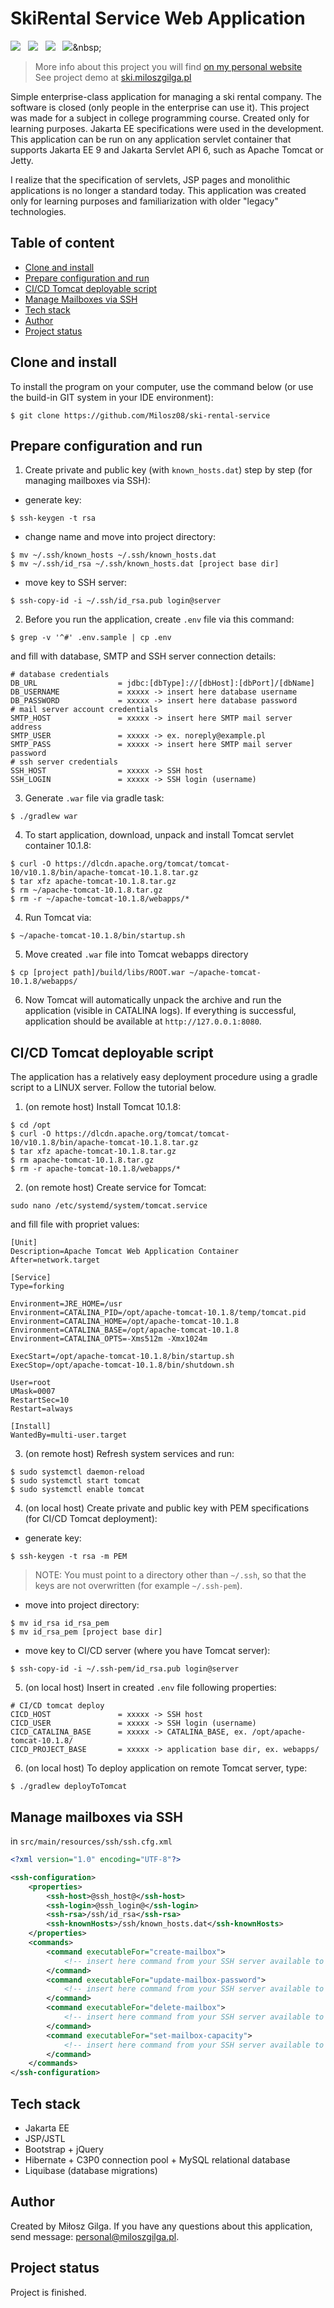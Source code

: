 # SkiRental Service Web Application
[![](https://img.shields.io/badge/Made%20with-Jakarta%20EE%2010-1abc9c.svg)](https://jakarta.ee/release/10/)&nbsp;&nbsp;
[![](https://img.shields.io/badge/Build%20with-Gradle-green.svg)](https://gradle.org/)&nbsp;&nbsp;
[![](https://img.shields.io/badge/Web%20Container-Apche%20Tomcat%2010.1.8-brown.svg)](https://www.wildfly.org/)&nbsp;&nbsp;
[![](https://img.shields.io/badge/Packaging-WAR-yellow.svg)](https://en.wikipedia.org/wiki/WAR_(file_format))&nbsp;&nbsp;
<br>
> More info about this project you will find [on my personal website](https://miloszgilga.pl/project/ski-rental-service)
> <br>
> See project demo at [ski.miloszgilga.pl](https://ski.miloszgilga.pl)

Simple enterprise-class application for managing a ski rental company. The software is closed (only people in the 
enterprise can use it). This project was made for a subject in college programming course. Created only for learning 
purposes. Jakarta EE specifications were used in the development. This application can be run on any application 
servlet container that supports Jakarta EE 9 and Jakarta Servlet API 6, such as Apache Tomcat or Jetty.

I realize that the specification of servlets, JSP pages and monolithic applications is no longer a standard today. This 
application was created only for learning purposes and familiarization with older "legacy" technologies.

## Table of content
* [Clone and install](#clone-and-install)
* [Prepare configuration and run](#prepare-configuration-and-run)
* [CI/CD Tomcat deployable script](#ci-cd-tomcat-deployable-script)
* [Manage Mailboxes via SSH](#manage-mailboxes-via-ssh)
* [Tech stack](#tech-stack)
* [Author](#author)
* [Project status](#project-status)

<a name="clone-and-install"></a>
## Clone and install
To install the program on your computer, use the command below (or use the build-in GIT system in your IDE environment):
```
$ git clone https://github.com/Milosz08/ski-rental-service
```

<a name="prepare-configuration-and-run"></a>
## Prepare configuration and run
1. Create private and public key (with `known_hosts.dat`) step by step (for managing mailboxes via SSH):
* generate key:
```
$ ssh-keygen -t rsa
```
* change name and move into project directory:
```
$ mv ~/.ssh/known_hosts ~/.ssh/known_hosts.dat
$ mv ~/.ssh/id_rsa ~/.ssh/known_hosts.dat [project base dir]
```
* move key to SSH server:
```
$ ssh-copy-id -i ~/.ssh/id_rsa.pub login@server
```

2. Before you run the application, create `.env` file via this command:
```
$ grep -v '^#' .env.sample | cp .env
```
and fill with database, SMTP and SSH server connection details:
```properties
# database credentials
DB_URL                  = jdbc:[dbType]://[dbHost]:[dbPort]/[dbName]
DB_USERNAME             = xxxxx -> insert here database username 
DB_PASSWORD             = xxxxx -> insert here database password
# mail server account credentials
SMTP_HOST               = xxxxx -> insert here SMTP mail server address
SMTP_USER               = xxxxx -> ex. noreply@example.pl
SMTP_PASS               = xxxxx -> insert here SMTP mail server password
# ssh server credentials
SSH_HOST                = xxxxx -> SSH host
SSH_LOGIN               = xxxxx -> SSH login (username)
```
3. Generate `.war` file via gradle task:
```
$ ./gradlew war
```
4. To start application, download, unpack and install Tomcat servlet container 10.1.8:
```
$ curl -O https://dlcdn.apache.org/tomcat/tomcat-10/v10.1.8/bin/apache-tomcat-10.1.8.tar.gz
$ tar xfz apache-tomcat-10.1.8.tar.gz
$ rm ~/apache-tomcat-10.1.8.tar.gz
$ rm -r ~/apache-tomcat-10.1.8/webapps/*
```
4. Run Tomcat via:
```
$ ~/apache-tomcat-10.1.8/bin/startup.sh
```
5. Move created `.war` file into Tomcat webapps directory
```
$ cp [project path]/build/libs/ROOT.war ~/apache-tomcat-10.1.8/webapps/
```
6. Now Tomcat will automatically unpack the archive and run the application (visible in CATALINA logs). If everything is
successful, application should be available at `http://127.0.0.1:8080`.

<a name="ci-cd-tomcat-deployable-script"></a>
## CI/CD Tomcat deployable script
The application has a relatively easy deployment procedure using a gradle script to a LINUX server. Follow the tutorial
below.

1. (on remote host) Install Tomcat 10.1.8:
```
$ cd /opt
$ curl -O https://dlcdn.apache.org/tomcat/tomcat-10/v10.1.8/bin/apache-tomcat-10.1.8.tar.gz
$ tar xfz apache-tomcat-10.1.8.tar.gz
$ rm apache-tomcat-10.1.8.tar.gz
$ rm -r apache-tomcat-10.1.8/webapps/*
```
2. (on remote host) Create service for Tomcat:
```
sudo nano /etc/systemd/system/tomcat.service
```
and fill file with propriet values:
```properties
[Unit]
Description=Apache Tomcat Web Application Container
After=network.target

[Service]
Type=forking

Environment=JRE_HOME=/usr
Environment=CATALINA_PID=/opt/apache-tomcat-10.1.8/temp/tomcat.pid
Environment=CATALINA_HOME=/opt/apache-tomcat-10.1.8
Environment=CATALINA_BASE=/opt/apache-tomcat-10.1.8
Environment=CATALINA_OPTS=-Xms512m -Xmx1024m

ExecStart=/opt/apache-tomcat-10.1.8/bin/startup.sh
ExecStop=/opt/apache-tomcat-10.1.8/bin/shutdown.sh

User=root
UMask=0007
RestartSec=10
Restart=always

[Install]
WantedBy=multi-user.target
```
3. (on remote host) Refresh system services and run:
```
$ sudo systemctl daemon-reload
$ sudo systemctl start tomcat
$ sudo systemctl enable tomcat
```
4. (on local host) Create private and public key with PEM specifications (for CI/CD Tomcat deployment):
* generate key:
```
$ ssh-keygen -t rsa -m PEM
```
> NOTE: You must point to a directory other than `~/.ssh`, so that the keys are not overwritten (for example `~/.ssh-pem`).
* move into project directory:
```
$ mv id_rsa id_rsa_pem
$ mv id_rsa_pem [project base dir]
```
* move key to CI/CD server (where you have Tomcat server):
```
$ ssh-copy-id -i ~/.ssh-pem/id_rsa.pub login@server
```
5. (on local host) Insert in created `.env` file following properties:
```properties
# CI/CD tomcat deploy
CICD_HOST               = xxxxx -> SSH host
CICD_USER               = xxxxx -> SSH login (username)
CICD_CATALINA_BASE      = xxxxx -> CATALINA_BASE, ex. /opt/apache-tomcat-10.1.8/
CICD_PROJECT_BASE       = xxxxx -> application base dir, ex. webapps/
```
6. (on local host) To deploy application on remote Tomcat server, type:
```
$ ./gradlew deployToTomcat
```

<a name="manage-mailboxes-via-ssh"></a>
## Manage mailboxes via SSH
in `src/main/resources/ssh/ssh.cfg.xml`
```xml
<?xml version="1.0" encoding="UTF-8"?>

<ssh-configuration>
    <properties>
        <ssh-host>@ssh_host@</ssh-host>
        <ssh-login>@ssh_login@</ssh-login>
        <ssh-rsa>/ssh/id_rsa</ssh-rsa>
        <ssh-knownHosts>/ssh/known_hosts.dat</ssh-knownHosts>
    </properties>
    <commands>
        <command executableFor="create-mailbox">
            <!-- insert here command from your SSH server available to create mailbox with email and password properties -->
        </command>
        <command executableFor="update-mailbox-password">
            <!-- insert here command from your SSH server available to update mailbox with email and newPassword properties -->
        </command>
        <command executableFor="delete-mailbox">
            <!-- insert here command from your SSH server available to delete mailbox with email propery -->
        </command>
        <command executableFor="set-mailbox-capacity">
            <!-- insert here command from your SSH server available to set maximal mailbox space with email propery -->
        </command>
    </commands>
</ssh-configuration>
```

<a name="tech-stack"></a>
## Tech stack
* Jakarta EE
* JSP/JSTL
* Bootstrap + jQuery
* Hibernate + C3P0 connection pool + MySQL relational database
* Liquibase (database migrations)

<a name="author"></a>
## Author
Created by Miłosz Gilga. If you have any questions about this application, send message: [personal@miloszgilga.pl](mailto:personal@miloszgilga.pl).

<a name="project-status"></a>
## Project status
Project is finished.
